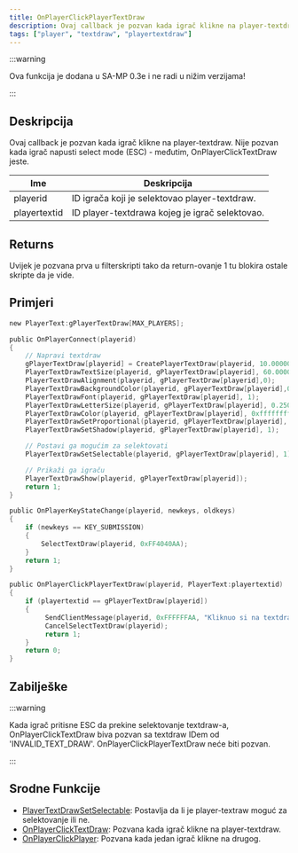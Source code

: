 ```yaml
---
title: OnPlayerClickPlayerTextDraw
description: Ovaj callback je pozvan kada igrač klikne na player-textdraw.
tags: ["player", "textdraw", "playertextdraw"]
---
```


:::warning

Ova funkcija je dodana u SA-MP 0.3e i ne radi u nižim verzijama!

:::

## Deskripcija

Ovaj callback je pozvan kada igrač klikne na player-textdraw. Nije pozvan kada igrač napusti select mode (ESC) - međutim, OnPlayerClickTextDraw jeste.

| Ime          | Deskripcija                                    |
| ------------ | ---------------------------------------------- |
| playerid     | ID igrača koji je selektovao player-textdraw.  |
| playertextid | ID player-textdrawa kojeg je igrač selektovao. |

## Returns

Uvijek je pozvana prva u filterskripti tako da return-ovanje 1 tu blokira ostale skripte da je vide.

## Primjeri

```c
new PlayerText:gPlayerTextDraw[MAX_PLAYERS];

public OnPlayerConnect(playerid)
{
    // Napravi textdraw
    gPlayerTextDraw[playerid] = CreatePlayerTextDraw(playerid, 10.000000, 141.000000, "MyTextDraw");
    PlayerTextDrawTextSize(playerid, gPlayerTextDraw[playerid], 60.000000, 20.000000);
    PlayerTextDrawAlignment(playerid, gPlayerTextDraw[playerid],0);
    PlayerTextDrawBackgroundColor(playerid, gPlayerTextDraw[playerid],0x000000ff);
    PlayerTextDrawFont(playerid, gPlayerTextDraw[playerid], 1);
    PlayerTextDrawLetterSize(playerid, gPlayerTextDraw[playerid], 0.250000, 1.000000);
    PlayerTextDrawColor(playerid, gPlayerTextDraw[playerid], 0xffffffff);
    PlayerTextDrawSetProportional(playerid, gPlayerTextDraw[playerid], 1);
    PlayerTextDrawSetShadow(playerid, gPlayerTextDraw[playerid], 1);

    // Postavi ga mogućim za selektovati
    PlayerTextDrawSetSelectable(playerid, gPlayerTextDraw[playerid], 1);

    // Prikaži ga igraču
    PlayerTextDrawShow(playerid, gPlayerTextDraw[playerid]);
    return 1;
}

public OnPlayerKeyStateChange(playerid, newkeys, oldkeys)
{
    if (newkeys == KEY_SUBMISSION)
    {
        SelectTextDraw(playerid, 0xFF4040AA);
    }
    return 1;
}

public OnPlayerClickPlayerTextDraw(playerid, PlayerText:playertextid)
{
    if (playertextid == gPlayerTextDraw[playerid])
    {
         SendClientMessage(playerid, 0xFFFFFFAA, "Kliknuo si na textdraw.");
         CancelSelectTextDraw(playerid);
         return 1;
    }
    return 0;
}
```

## Zabilješke

:::warning

Kada igrač pritisne ESC da prekine selektovanje textdraw-a, OnPlayerClickTextDraw biva pozvan sa textdraw IDem od 'INVALID_TEXT_DRAW'. OnPlayerClickPlayerTextDraw neće biti pozvan.

:::

## Srodne Funkcije

- [PlayerTextDrawSetSelectable](../functions/PlayerTextDrawSetSelectable.md): Postavlja da li je player-textraw moguć za selektovanje ili ne.
- [OnPlayerClickTextDraw](OnPlayerClickTextDraw.md): Pozvana kada igrač klikne na player-textdraw.
- [OnPlayerClickPlayer](OnPlayerClickPlayer.md): Pozvana kada jedan igrač klikne na drugog.
